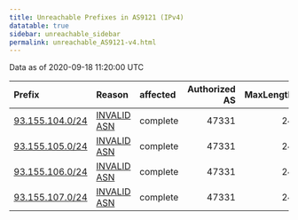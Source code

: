```yaml
---
title: Unreachable Prefixes in AS9121 (IPv4)
datatable: true
sidebar: unreachable_sidebar
permalink: unreachable_AS9121-v4.html
---
```


Data as of 2020-09-18 11:20:00 UTC


<div class="datatable-begin"></div>

| Prefix                                                   | Reason                                                                                                | affected   |   Authorized AS |   MaxLength | Anchor                                         |   unreachable /24s |
|:---------------------------------------------------------|:------------------------------------------------------------------------------------------------------|:-----------|----------------:|------------:|:-----------------------------------------------|-------------------:|
| [93.155.104.0/24](https://stat.ripe.net/93.155.104.0/24) | [INVALID ASN](https://rpki-validator.ripe.net/announcement-preview?asn=AS9121&prefix=93.155.104.0/24) | complete   |           47331 |          24 | [RIPE](unreachable_RIPE_NCC_RPKI_Root-v4.html) |                  1 |
| [93.155.105.0/24](https://stat.ripe.net/93.155.105.0/24) | [INVALID ASN](https://rpki-validator.ripe.net/announcement-preview?asn=AS9121&prefix=93.155.105.0/24) | complete   |           47331 |          24 | [RIPE](unreachable_RIPE_NCC_RPKI_Root-v4.html) |                  1 |
| [93.155.106.0/24](https://stat.ripe.net/93.155.106.0/24) | [INVALID ASN](https://rpki-validator.ripe.net/announcement-preview?asn=AS9121&prefix=93.155.106.0/24) | complete   |           47331 |          24 | [RIPE](unreachable_RIPE_NCC_RPKI_Root-v4.html) |                  1 |
| [93.155.107.0/24](https://stat.ripe.net/93.155.107.0/24) | [INVALID ASN](https://rpki-validator.ripe.net/announcement-preview?asn=AS9121&prefix=93.155.107.0/24) | complete   |           47331 |          24 | [RIPE](unreachable_RIPE_NCC_RPKI_Root-v4.html) |                  1 |

<div class="datatable-end"></div>